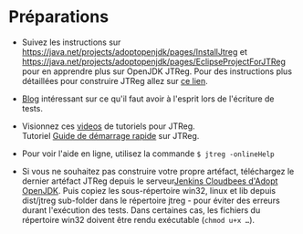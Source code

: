 # Préparations

* Suivez les instructions sur https://java.net/projects/adoptopenjdk/pages/InstallJtreg et https://java.net/projects/adoptopenjdk/pages/EclipseProjectForJTReg pour en apprendre plus sur OpenJDK JTReg. Pour des instructions plus détaillées pour construire JTReg allez sur [ce lien](http://openjdk.java.net/jtreg/build.html).

* [Blog](http://arkangelofkaos.blogspot.co.uk/2013/05/openjdk-test-fest-23rd-march-2013.html) intéressant sur ce qu'il faut avoir à l'esprit lors de l'écriture de tests.

* Visionnez ces [videos](http://bit.ly/1bT4g7f) de tutoriels pour JTReg.<br/>
Tutoriel [Guide de démarrage rapide](http://bit.ly/1fWCqPH) sur JTReg.<br/>

* Pour voir l'aide en ligne, utilisez la commande ```$ jtreg -onlineHelp```

* Si vous ne souhaitez pas construire votre propre artéfact, téléchargez le dernier artéfact JTReg depuis le serveur[Jenkins Cloudbees d'Adopt OpenJDK]( https://adopt-openjdk.ci.cloudbees.com/job/jtreg/lastSuccessfulBuild/artifact/).
Puis copiez les sous-répertoire win32, linux et lib depuis dist/jtreg sub-folder dans le répertoire jtreg - pour éviter des erreurs durant l'exécution des tests. Dans certaines cas, les fichiers du répertoire win32 doivent être rendu exécutable (```chmod u+x …```).

